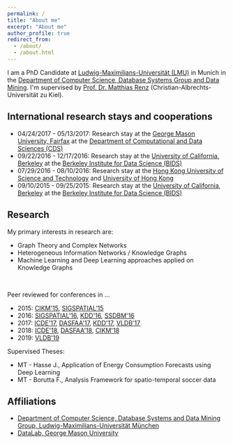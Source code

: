 ```yaml
---
permalink: /
title: "About me"
excerpt: "About me"
author_profile: true
redirect_from: 
  - /about/
  - /about.html
---
```


<!--This is the front page of your Github pages website! This repository was forked from the [Minimal Mistakes Jekyll Theme](https://mmistakes.github.io/minimal-mistakes/) by Michael Rose. 

You can use all kinds of markdown here. See [the guide](/markdown/).

## Images
![alt text](/images/500x300.png "Logo Title Text 1")-->

I am a PhD Candidate at <a href="http://www.uni-muenchen.de">Ludwig-Maximilians-Universit&auml;t (LMU)</a> in Munich in the <a href="http://www.dbs.ifi.lmu.de/cms/Hauptseite">Department of Computer Science, Database Systems Group and Data Mining</a>.
I'm supervised by <a href="https://www.ai.informatik.uni-kiel.de/ai/team/prof-dr-matthias-renz">Prof. Dr. Matthias Renz</a> (Christian-Albrechts-Universität zu Kiel). 

## International research stays and cooperations
<ul>
<li>04/24/2017 - 05/13/2017: Research stay at the <a href="https://www2.gmu.edu">George Mason University, Fairfax</a> at the <a href="https://cos.gmu.edu/cds/">Department of Computational and Data Sciences (CDS)</a> </li>
<li>09/22/2016 - 12/17/2016: Research stay at the <a href="http://www.berkeley.edu">University of California, Berkeley</a> at the <a href="https://bids.berkeley.edu">Berkeley Institute for Data Science (BIDS)</a> </li>
<li>07/29/2016 - 08/10/2016: Research stay at the <a href="http://www.ust.hk">Hong Kong University of Science and Technology</a> and <a href="http://www.hku.hk">University of Hong Kong</a></li>
<li>09/10/2015 - 09/25/2015: Research stay at the <a href="http://www.berkeley.edu">University of California, Berkeley</a> at the <a href="https://bids.berkeley.edu">Berkeley Institute for Data Science (BIDS)</a> </li>
</ul>


## Research 
My primary interests in research are: 
<ul>
<li>Graph Theory and Complex Networks</li>
<!--<li>Graph clustering applications and methods</li>-->
<!--<li>Online Optimization</li>-->
<!--<li>Graph Databases/Mining/Exploration</li>-->
<!--<li>Graph Exploration</li>-->
<!--<li>Graph Databases</li>-->
<!--<li>Stream Processing</li>-->
<!--<li>Modeling and Querying Uncertain Spatio-Temporal Data</li>-->
<!--<li>Probabilistic Query Processing and Similarity Search in Uncertain Data</li>-->
<!--<li>Uncertain Sensor Networks</li>-->
<li>Heterogeneous Information Networks / Knowledge Graphs</li>
<!--<li>Uncertain Data Stream Processing</li>-->
<li>Machine Learning and Deep Learning approaches applied on Knowledge Graphs</li>
</ul>
<br/>


Peer reviewed for conferences in ...
<ul>
<li>2015: <a href="http://www.cikm-2015.org">CIKM'15</a>, <a href="http://sigspatial2015.sigspatial.org">SIGSPATIAL'15</a></li>
<li>2016: <a href="http://sigspatial2016.sigspatial.org">SIGSPATIAL'16</a>, <a href="http://www.kdd.org/kdd2016/">KDD'16</a>, <a href="http://ssdbm2016.org">SSDBM'16</a></li>
<li>2017: <a href="http://icde2017.sdsc.edu">ICDE'17</a>, <a href="http://ada.suda.edu.cn/dasfaa2017/">DASFAA'17</a>, <a href="http://www.kdd.org/kdd2017/">KDD'17</a>, <a href="http://www.vldb.org/2017/">VLDB'17</a></li>
<li>2018: <a href="https://icde2018.org">ICDE'18</a>, <a href="http://www.ict.griffith.edu.au/conferences/dasfaa2018/">DASFAA'18</a>, <a href="http://www.cikm2018.units.it/">CIKM'18</a></li>
<li>2019: <a href="http://vldb.org/2019/">VLDB'19</a></li>
</ul>

Supervised Theses:
<ul>
<li>MT - Hasse J., Application of Energy Consumption Forecasts using Deep Learning</li>
<li>MT - Borutta F., Analysis Framework for spatio-temporal soccer data</li>
</ul>

## Affiliations
<ul>
<li><a href="http://www.dbs.ifi.lmu.de/cms/Hauptseite">Department of Computer Science, Database Systems and Data Mining Group, Ludwig-Maximilians-Universit&auml;t M&uuml;nchen</a></li>
<!--<li><a href="http://dsl.ifi.lmu.de/data-science-lab">Data Science Lab, Ludwig-Maximilians-Universit&auml;t M&uuml;nchen</a></li>-->
<li><a href="http://datalab.gmu.edu">DataLab, George Mason University</a></li>
</ul>
